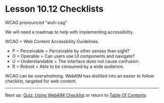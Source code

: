 # Lesson 10.12 Checklists

WCAG pronounced "wuh-cag"

We will need a roadmap to help with implementing accessibility.

WCAG = Web Content Accessbility Guidelines.

- P = Perceivable = Perceivable by other senses than sight?
- O = Operable = Can users use UI components and navigate?
- U = Understandable = The interface does not cause confusion.
- R = Robust = Able to be consumed by a wide audience.

WCAG can be overwhelming. WebAIM has distilled into an easier to follow checklist, targeted for web content.

- - -
Next up: [Quiz: Using WebAIM Checklist](ND024_Part2_Lesson10_13.md) or return to [Table Of Contents](./ND024_TableOfContents.md)

